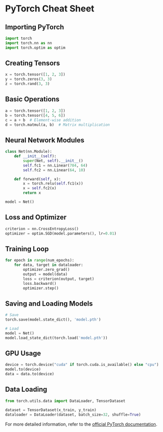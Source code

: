 # PyTorch Cheat Sheet

## Importing PyTorch
```python
import torch
import torch.nn as nn
import torch.optim as optim
```

## Creating Tensors
```python
x = torch.tensor([1, 2, 3])
y = torch.zeros(3, 3)
z = torch.rand(3, 3)
```

## Basic Operations
```python
a = torch.tensor([1, 2, 3])
b = torch.tensor([4, 5, 6])
c = a + b  # Element-wise addition
d = torch.matmul(a, b)  # Matrix multiplication
```

## Neural Network Modules
```python
class Net(nn.Module):
    def __init__(self):
        super(Net, self).__init__()
        self.fc1 = nn.Linear(784, 64)
        self.fc2 = nn.Linear(64, 10)

    def forward(self, x):
        x = torch.relu(self.fc1(x))
        x = self.fc2(x)
        return x

model = Net()
```

## Loss and Optimizer
```python
criterion = nn.CrossEntropyLoss()
optimizer = optim.SGD(model.parameters(), lr=0.01)
```

## Training Loop
```python
for epoch in range(num_epochs):
    for data, target in dataloader:
        optimizer.zero_grad()
        output = model(data)
        loss = criterion(output, target)
        loss.backward()
        optimizer.step()
```

## Saving and Loading Models
```python
# Save
torch.save(model.state_dict(), 'model.pth')

# Load
model = Net()
model.load_state_dict(torch.load('model.pth'))
```

## GPU Usage
```python
device = torch.device("cuda" if torch.cuda.is_available() else "cpu")
model.to(device)
data = data.to(device)
```

## Data Loading
```python
from torch.utils.data import DataLoader, TensorDataset

dataset = TensorDataset(x_train, y_train)
dataloader = DataLoader(dataset, batch_size=32, shuffle=True)
```

For more detailed information, refer to the [official PyTorch documentation](https://pytorch.org/docs/stable/index.html).
